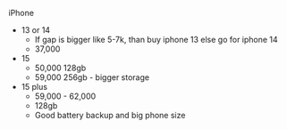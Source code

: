 
iPhone

- 13 or 14 
	- If gap is bigger like 5-7k, than buy iphone 13 else go for iphone 14
	- 37,000
- 15
	- 50,000   128gb
	- 59,000   256gb     - bigger storage
- 15 plus
	- 59,000 - 62,000
	- 128gb
	- Good battery backup and big phone size



